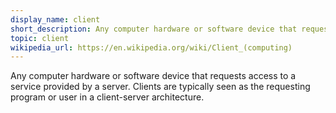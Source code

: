 ```yaml
---
display_name: client
short_description: Any computer hardware or software device that requests access to a service provided by a server.
topic: client
wikipedia_url: https://en.wikipedia.org/wiki/Client_(computing)
---
```

Any computer hardware or software device that requests access to a service provided by a server. Clients are typically seen as the requesting program or user in a client-server architecture.
